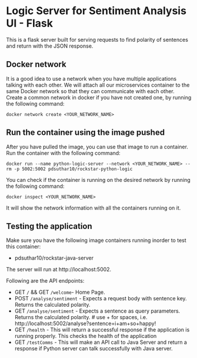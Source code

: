 # Logic Server for Sentiment Analysis UI - Flask

This is a flask server built for serving requests to find polarity of sentences and return with the JSON response.


## Docker network

It is a good idea to use a network when you have multiple applications talking with each other. We will attach all our microservices container to the same Docker network so that they can communicate with each other. Create a common network in docker if you have not created one, by running the following command:

```
docker network create <YOUR_NETWORK_NAME>
```

## Run the container using the image pushed

After you have pulled the image, you can use that image to run a container. Run the container with the following command:

```
docker run --name python-logic-server --network <YOUR_NETWORK_NAME> --rm -p 5002:5002 pdsuthar10/rockstar-python-logic
```

You can check if the container is running on the desired network by running the following command:

```
docker inspect <YOUR_NETWORK_NAME>
```

It will show the network information with all the containers running on it.

## Testing the application

Make sure you have the following image containers running inorder to test this container:
- pdsuthar10/rockstar-java-server

The server will run at http://localhost:5002.

Following are the API endpoints: 
- GET `/`  && GET `/welcome`- Home Page.
- POST `/analyse/sentiment` - Expects a request body with sentence key. Returns the calculated polarity.
- GET `/analyse/sentiment` - Expects a sentence as query parameters. Returns the calculated polarity. # use + for spaces, i.e. http://localhost:5002/analyse?sentence=i+am+so+happy!
- GET `/health` - This will return a successful response if the application is running properly. This checks the health of the application
- GET `/testComms` - This will make an API call to Java Server and return a response if Python server can talk successfully with Java server.
